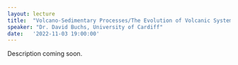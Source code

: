 ```yaml
---
layout: lecture
title:  "Volcano-Sedimentary Processes/The Evolution of Volcanic Systems"
speaker: "Dr. David Buchs, University of Cardiff"
date:   '2022-11-03 19:00:00'
---
```

Description coming soon.
